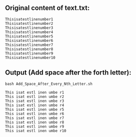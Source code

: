 ## Original content of text.txt:
```
Thisisatestlinenumber1
Thisisatestlinenumber2
Thisisatestlinenumber3
Thisisatestlinenumber4
Thisisatestlinenumber5
Thisisatestlinenumber6
Thisisatestlinenumber7
Thisisatestlinenumber8
Thisisatestlinenumber9
Thisisatestlinenumber10
```
## Output (Add space after the forth letter):
```
bash Add_Space_After_Every_Nth_Letter.sh
```
```
This isat estl inen umbe r1
This isat estl inen umbe r2
This isat estl inen umbe r3
This isat estl inen umbe r4
This isat estl inen umbe r5
This isat estl inen umbe r6
This isat estl inen umbe r7
This isat estl inen umbe r8
This isat estl inen umbe r9
This isat estl inen umbe r10
```

